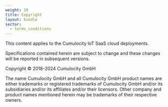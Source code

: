 ```yaml
---
weight: 10
title: Copyright
layout: bundle
sector:
  - terms_conditions
---
```


This content applies to the Cumulocity IoT SaaS cloud deployments.

Specifications contained herein are subject to change and these changes will be reported in subsequent versions.

Copyright © 2018-2024 Cumulocity GmbH

The name Cumulocity GmbH and all Cumulocity GmbH product names are either trademarks or registered trademarks of Cumulocity GmbH and/or its subsidiaries and/or its affiliates and/or their licensors. Other company and product names mentioned herein may be trademarks of their respective owners.
